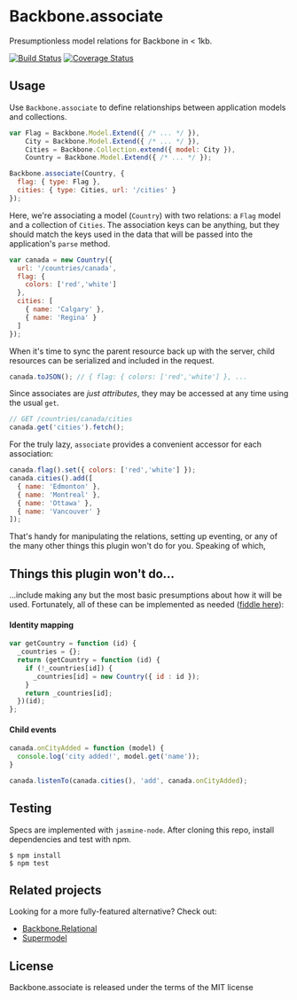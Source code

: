 Backbone.associate 
==================

Presumptionless model relations for Backbone in < 1kb.

[![Build Status](https://travis-ci.org/rjz/backbone-associate.png)](https://travis-ci.org/rjz/backbone-associate)
[![Coverage Status](https://coveralls.io/repos/rjz/backbone.associate/badge.png?branch=master)](https://coveralls.io/r/rjz/backbone.associate?branch=master)

## Usage

Use `Backbone.associate` to define relationships between application models and
collections.

```js
var Flag = Backbone.Model.Extend({ /* ... */ }),
    City = Backbone.Model.Extend({ /* ... */ }),
    Cities = Backbone.Collection.extend({ model: City }),
    Country = Backbone.Model.Extend({ /* ... */ });

Backbone.associate(Country, {
  flag: { type: Flag },
  cities: { type: Cities, url: '/cities' }
});
```

Here, we're associating a model (`Country`) with two relations: a `Flag` model
and a collection of `Cities`. The association keys can be anything, but they
should match the keys used in the data that will be passed into the
application's `parse` method.

```js
var canada = new Country({
  url: '/countries/canada',
  flag: {
    colors: ['red','white']
  },
  cities: [
    { name: 'Calgary' },
    { name: 'Regina' }
  ]
});
```

When it's time to sync the parent resource back up with the server, child
resources can be serialized and included in the request.

```js
canada.toJSON(); // { flag: { colors: ['red','white'] }, ...
```


Since associates are *just attributes*, they may be accessed at any time using
the usual `get`.

```js
// GET /countries/canada/cities
canada.get('cities').fetch();
```


For the truly lazy, `associate` provides a convenient accessor for each
association:

```js
canada.flag().set({ colors: ['red','white'] });
canada.cities().add([
  { name: 'Edmonton' },
  { name: 'Montreal' },
  { name: 'Ottawa' },
  { name: 'Vancouver' }
]);
```


That's handy for manipulating the relations, setting up eventing, or any of the
many other things this plugin won't do for you. Speaking of which,

## Things this plugin won't do...

...include making any but the most basic presumptions about how it will be used.
Fortunately, all of these can be implemented as needed ([fiddle
here](http://jsfiddle.net/rjzaworski/79T94/)):

#### Identity mapping

```js
var getCountry = function (id) {
  _countries = {};
  return (getCountry = function (id) {
    if (!_countries[id]) {
      _countries[id] = new Country({ id : id });
    }
    return _countries[id];
  })(id);
};
```


#### Child events

```js
canada.onCityAdded = function (model) {
  console.log('city added!', model.get('name'));
}

canada.listenTo(canada.cities(), 'add', canada.onCityAdded);
```


## Testing

Specs are implemented with `jasmine-node`. After cloning this repo, install
dependencies and test with npm.

    $ npm install
    $ npm test

## Related projects

Looking for a more fully-featured alternative? Check out:

  * [Backbone.Relational](https://github.com/PaulUithol/Backbone-relational)
  * [Supermodel](https://github.com/pathable/supermodel)

## License

Backbone.associate is released under the terms of the MIT license

